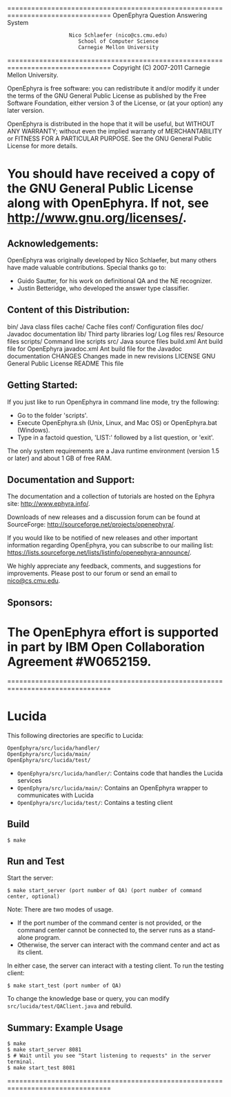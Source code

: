 ================================================================================
                      OpenEphyra Question Answering System

                        Nico Schlaefer (nico@cs.cmu.edu)
                           School of Computer Science
                           Carnegie Mellon University
================================================================================
Copyright (C) 2007-2011 Carnegie Mellon University.

OpenEphyra is free software: you can redistribute it and/or modify it under the
terms of the GNU General Public License as published by the Free Software
Foundation, either version 3 of the License, or (at your option) any later
version.

OpenEphyra is distributed in the hope that it will be useful, but WITHOUT ANY
WARRANTY; without even the implied warranty of MERCHANTABILITY or FITNESS FOR A
PARTICULAR PURPOSE. See the GNU General Public License for more details.

You should have received a copy of the GNU General Public License along with
OpenEphyra. If not, see <http://www.gnu.org/licenses/>.
================================================================================

Acknowledgements:
-----------------

OpenEphyra was originally developed by Nico Schlaefer, but many others have made
valuable contributions. Special thanks go to:

- Guido Sautter, for his work on definitional QA and the NE recognizer.
- Justin Betteridge, who developed the answer type classifier.

Content of this Distribution:
-----------------------------

bin/           Java class files
cache/         Cache files
conf/          Configuration files
doc/           Javadoc documentation
lib/           Third party libraries
log/           Log files
res/           Resource files
scripts/       Command line scripts
src/           Java source files
build.xml      Ant build file for OpenEphyra
javadoc.xml    Ant build file for the Javadoc documentation
CHANGES        Changes made in new revisions
LICENSE        GNU General Public License
README         This file

Getting Started:
----------------

If you just like to run OpenEphyra in command line mode, try the following:

- Go to the folder 'scripts'.
- Execute OpenEphyra.sh (Unix, Linux, and Mac OS) or OpenEphyra.bat (Windows).
- Type in a factoid question, 'LIST:' followed by a list question, or 'exit'.

The only system requirements are a Java runtime environment (version 1.5 or
later) and about 1 GB of free RAM.

Documentation and Support:
--------------------------

The documentation and a collection of tutorials are hosted on the Ephyra site:
<http://www.ephyra.info/>.

Downloads of new releases and a discussion forum can be found at SourceForge:
<http://sourceforge.net/projects/openephyra/>.

If you would like to be notified of new releases and other important information
regarding OpenEphyra, you can subscribe to our mailing list:
<https://lists.sourceforge.net/lists/listinfo/openephyra-announce/>.

We highly appreciate any feedback, comments, and suggestions for improvements.
Please post to our forum or send an email to nico@cs.cmu.edu.

Sponsors:
---------

The OpenEphyra effort is supported in part by IBM Open Collaboration Agreement
#W0652159.
================================================================================




================================================================================

# Lucida

This following directories are specific to Lucida:

```
OpenEphyra/src/lucida/handler/
OpenEphyra/src/lucida/main/
OpenEphyra/src/lucida/test/
```

- `OpenEphyra/src/lucida/handler/`: Contains code that handles the Lucida services
- `OpenEphyra/src/lucida/main/`: Contains an OpenEphyra wrapper to communicates with Lucida
- `OpenEphyra/src/lucida/test/`: Contains a testing client

## Build

```
$ make
```

## Run and Test

Start the server:

```
$ make start_server (port number of QA) (port number of command center, optional)
```

Note: There are two modes of usage. 
* If the port number of the command center is not provided,
or the command center cannot be connected to,
the server runs as a stand-alone program.
* Otherwise, the server can interact with the command center
and act as its client.

In either case, the server can interact with a testing client.
To run the testing client:

```
$ make start_test (port number of QA)
```

To change the knowledge base or query, you can modify `src/lucida/test/QAClient.java` and rebuild.

## Summary: Example Usage

```
$ make
$ make start_server 8081
$ # Wait until you see "Start listening to requests" in the server terminal.
$ make start_test 8081
```

================================================================================
